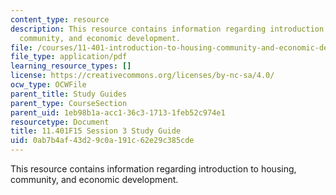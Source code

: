 ```yaml
---
content_type: resource
description: This resource contains information regarding introduction to housing,
  community, and economic development.
file: /courses/11-401-introduction-to-housing-community-and-economic-development-fall-2015/0ab7b4af43d29c0a191c62e29c385cde_MIT11_401F15_Session3.pdf
file_type: application/pdf
learning_resource_types: []
license: https://creativecommons.org/licenses/by-nc-sa/4.0/
ocw_type: OCWFile
parent_title: Study Guides
parent_type: CourseSection
parent_uid: 1eb98b1a-acc1-36c3-1713-1feb52c974e1
resourcetype: Document
title: 11.401F15 Session 3 Study Guide
uid: 0ab7b4af-43d2-9c0a-191c-62e29c385cde
---
```

This resource contains information regarding introduction to housing, community, and economic development.